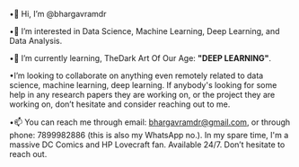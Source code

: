 •👋 Hi, I’m @bhargavramdr

•👀 I’m interested in Data Science, Machine Learning, Deep Learning, and Data Analysis.

•🌱 I’m currently learning, TheDark Art Of Our Age: **"DEEP LEARNING"**.

•I’m looking to collaborate on anything even remotely related to data science, machine learning, deep learning.
     If anybody's looking for some help in any research papers they are working on, or the project they are working on, don’t hesitate and consider reaching out to me.
     
•📫 You can reach me through email: bhargavramdr@gmail.com, or through phone: 7899982886 (this is also my WhatsApp no.). 
    In my spare time, I'm a massive DC Comics and HP Lovecraft fan. 
    Available 24/7. Don’t hesitate to reach out.

<!---
bhargavramdr/bhargavramdr is a ✨ special ✨ repository because its `README.md` (this file) appears on your GitHub profile.
You can click the Preview link to take a look at your changes.
--->

